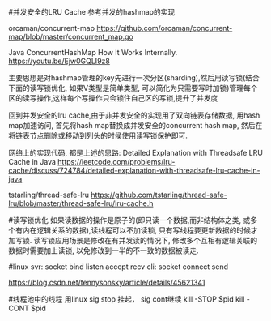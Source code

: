 #并发安全的LRU Cache
参考并发的hashmap的实现

orcaman/concurrent-map
https://github.com/orcaman/concurrent-map/blob/master/concurrent_map.go

Java ConcurrentHashMap How It Works Internally.
https://youtu.be/Ejw0GQLI9z8

主要思想是对hashmap管理的key先进行一次分区(sharding),然后用读写锁(结合下面的读写锁优化, 如果V类型是简单类型, 可以简化为只需要写时加锁)管理每个区的读写操作,这样每个写操作只会锁住自己区的写锁,提升了并发度

回到并发安全的lru cache,由于非并发安全的实现用了双向链表存储数据, 用hash map加速访问, 首先将hash map替换成并发安全的concurrent hash map, 然后在将链表节点删除或移动到列头的时侯使用读写锁保护即可.

网络上的实现代码, 都是上述的思路:
Detailed Explanation with Threadsafe LRU Cache in Java
https://leetcode.com/problems/lru-cache/discuss/724784/detailed-explanation-with-threadsafe-lru-cache-in-java

tstarling/thread-safe-lru
https://github.com/tstarling/thread-safe-lru/blob/master/thread-safe-lru/lru-cache.h

#读写锁优化
如果读数据的操作是原子的(即只读一个数据,而非结构体之类, 或多个有内在逻辑关系的数据),读线程可以不加读锁, 只有写线程要更新数据的时候才加写锁.
读写锁应用场景是修改在有并发读的情况下, 修改多个互相有逻辑关联的数据时需要加上读锁, 以免修改到一半的不一致的数据被读走.


#linux svr: socket bind listen accept recv
cli: socket connect send	

https://blog.csdn.net/tennysonsky/article/details/45621341

#线程池中的线程
用linux sig stop 挂起， sig cont继续
kill -STOP $pid 
kill -CONT $pid